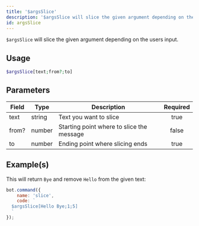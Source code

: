 ```yaml
---
title: '$argsSlice'
description: '$argsSlice will slice the given argument depending on the users input.'
id: argsSlice
---
```


`$argsSlice` will slice the given argument depending on the users input.

## Usage

```php
$argsSlice[text;from?;to] 
```

## Parameters

| Field | Type   | Description                               | Required |
| ----- | ------ | ----------------------------------------- |:--------:|
| text  | string | Text you want to slice                    |   true   |
| from? | number | Starting point where to slice the message |  false   |
| to    | number | Ending point where slicing ends           |   true   |

## Example(s)

This will return `Bye` and remove `Hello` from the given text:

```javascript
bot.command({
    name: 'slice',
    code: `
  $argsSlice[Hello Bye;1;5]
  `
});
```
